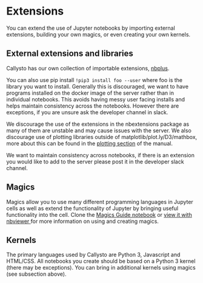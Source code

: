 # Extensions

You can extend the use of Jupyter notebooks by importing external extensions, building your own magics, or even creating 
your own kernels.

## External extensions and libraries
Callysto has our own collection of importable extensions, [nbplus](nbplus.md).

You can also use pip install `!pip3 install foo --user` where foo is the library you want to install.
Generally this is discouraged, we want to have programs installed on the docker image of the server rather than in individual notebooks. 
This avoids having messy user facing installs and helps maintain consistency across the notebooks. 
However there are exceptions, if you are unsure ask the developer channel in slack.

We discourage the use of the extensions in the nbextensions package as many of them are unstable and may cause issues 
with the server.
We also discourage use of plotting libraries outside of matplotlib/plot.ly/D3/mathbox, more about this can be found in the
[plotting section](plotting.md) of the manual.

We want to maintain consistency across notebooks, if there is an extension you would like to add to the server 
please post it in the developer slack channel.

## Magics
Magics allow you to use many different programming languages in Jupyter cells as well as extend the functionality 
of Jupyter by bringing useful functionality into the cell.
Clone the [Magics Guide notebook](guides/MagicsGuide.ipynb) or [view it with nbviewer ](https://nbviewer.jupyter.org/github/callysto/training-manual-live/guides/blob/master/MagicsGuide.ipynb)
for more information on using and creating magics.

## Kernels
The primary languages used by Callysto are Python 3, Javascript and HTML/CSS. 
All notebooks you create should be based on a Python 3 kernel (there may be exceptions). 
You can bring in additional kernels using magics (see subsection above).
